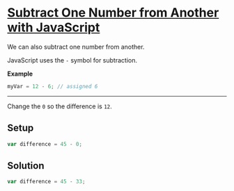 # [Subtract One Number from Another with JavaScript](https://learn.freecodecamp.org/javascript-algorithms-and-data-structures/basic-javascript/subtract-one-number-from-another-with-javascript/)

We can also subtract one number from another.

JavaScript uses the `-` symbol for subtraction.

**Example**

```js
myVar = 12 - 6; // assigned 6
```

---

Change the `0` so the difference is `12`.

## Setup

```js
var difference = 45 - 0;
```

## Solution

```js
var difference = 45 - 33;
```